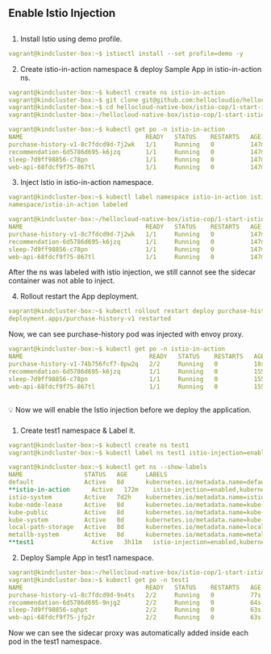 ## Enable Istio Injection 
## 
1) Install Istio using demo profile.

```yaml
vagrant@kindcluster-box:~$ istioctl install --set profile=demo -y
```

2) Create istio-in-action namespace & deploy Sample App in istio-in-action ns.

```yaml
vagrant@kindcluster-box:~$ kubectl create ns istio-in-action
vagrant@kindcluster-box:~$ git clone git@github.com:hellocloudio/hellocloud-native-box.git
vagrant@kindcluster-box:~$ cd hellocloud-native-box/istio-cop/1-start-istio/sample-apps
vagrant@kindcluster-box:~/hellocloud-native-box/istio-cop/1-start-istio/sample-apps$ kubectl apply -f . -n istio-in-action
```

```yaml
vagrant@kindcluster-box:~$ kubectl get po -n istio-in-action
NAME                                  READY   STATUS    RESTARTS   AGE
purchase-history-v1-8c7fdcd9d-7j2wk   1/1     Running   0          147m
recommendation-6d5786d695-k6jzq       1/1     Running   0          147m
sleep-7d9ff98856-c78pn                1/1     Running   0          147m
web-api-68fdcf9f75-867tl              1/1     Running   0          147m
```

3) Inject Istio in istio-in-action namespace. 

```yaml
vagrant@kindcluster-box:~$ kubectl label namespace istio-in-action istio-injection=enabled
namespace/istio-in-action labeled

vagrant@kindcluster-box:~/hellocloud-native-box/istio-cop/1-start-istio/sample-apps$ kubectl get po -n istio-in-action
NAME                                  READY   STATUS    RESTARTS   AGE
purchase-history-v1-8c7fdcd9d-7j2wk   1/1     Running   0          147m
recommendation-6d5786d695-k6jzq       1/1     Running   0          147m
sleep-7d9ff98856-c78pn                1/1     Running   0          147m
web-api-68fdcf9f75-867tl              1/1     Running   0          147m
```

After the ns was labeled with istio injection, we still cannot see the sidecar container was not able to inject.

4) Rollout restart the App deployment.

```yaml
vagrant@kindcluster-box:~$ kubectl rollout restart deploy purchase-history-v1 -n istio-in-action
deployment.apps/purchase-history-v1 restarted
```

Now, we can see purchase-history pod was injected with envoy proxy. 

```yaml
vagrant@kindcluster-box:~$ kubectl get po -n istio-in-action
NAME                                   READY   STATUS    RESTARTS   AGE
purchase-history-v1-74b756fcf7-8pw2q   2/2     Running   0          18s
recommendation-6d5786d695-k6jzq        1/1     Running   0          155m
sleep-7d9ff98856-c78pn                 1/1     Running   0          155m
web-api-68fdcf9f75-867tl               1/1     Running   0          155m
```
## 

<aside>
💡 Now we will enable the Istio injection before we deploy the application.

</aside>

###
1) Create test1 namespace & Label it. 

```yaml
vagrant@kindcluster-box:~$ kubectl create ns test1
vagrant@kindcluster-box:~$ kubectl label ns test1 istio-injection=enabled

vagrant@kindcluster-box:~$ kubectl get ns --show-labels
NAME                 STATUS   AGE     LABELS
default              Active   8d      kubernetes.io/metadata.name=default
**istio-in-action      Active   172m    istio-injection=enabled,kubernetes.io/metadata.name=istio-in-action**
istio-system         Active   7d2h    kubernetes.io/metadata.name=istio-system
kube-node-lease      Active   8d      kubernetes.io/metadata.name=kube-node-lease
kube-public          Active   8d      kubernetes.io/metadata.name=kube-public
kube-system          Active   8d      kubernetes.io/metadata.name=kube-system
local-path-storage   Active   8d      kubernetes.io/metadata.name=local-path-storage
metallb-system       Active   8d      kubernetes.io/metadata.name=metallb-system,pod-security.kubernetes.io/audit=privileged,pod-security.kubernetes.io/enforce=privileged,pod-security.kubernetes.io/warn=privileged
**test1                Active   3h11m   istio-injection=enabled,kubernetes.io/metadata.name=test1**
```

2) Deploy Sample App in test1 namespace.

```yaml
vagrant@kindcluster-box:~/hellocloud-native-box/istio-cop/1-start-istio/sample-apps$ kubectl apply -f . -n test1
vagrant@kindcluster-box:~$ kubectl get po -n test1
NAME                                  READY   STATUS    RESTARTS   AGE
purchase-history-v1-8c7fdcd9d-9n4ts   2/2     Running   0          77s
recommendation-6d5786d695-9njg2       2/2     Running   0          64s
sleep-7d9ff98856-sqhpt                2/2     Running   0          63s
web-api-68fdcf9f75-jfp2r              2/2     Running   0          63s
```

Now we can see the sidecar proxy was automatically added inside each pod in the test1 namespace.
